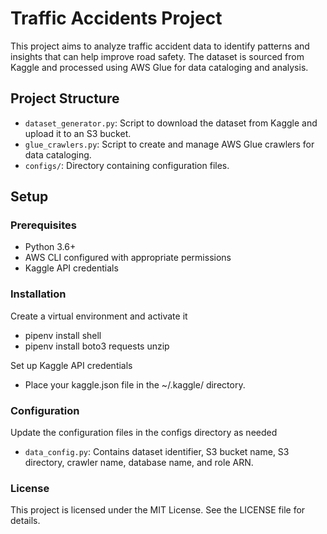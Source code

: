 # Traffic Accidents Project

This project aims to analyze traffic accident data to identify patterns and insights that can help improve road safety. The dataset is sourced from Kaggle and processed using AWS Glue for data cataloging and analysis.

## Project Structure

- `dataset_generator.py`: Script to download the dataset from Kaggle and upload it to an S3 bucket.
- `glue_crawlers.py`: Script to create and manage AWS Glue crawlers for data cataloging.
- `configs/`: Directory containing configuration files.

## Setup

### Prerequisites

- Python 3.6+
- AWS CLI configured with appropriate permissions
- Kaggle API credentials

### Installation

Create a virtual environment and activate it
 - pipenv install shell 
 - pipenv install boto3 requests unzip 
  
Set up Kaggle API credentials
 - Place your kaggle.json file in the ~/.kaggle/ directory.
  
### Configuration

Update the configuration files in the configs directory as needed
- `data_config.py`: Contains dataset identifier, S3 bucket name, S3 directory, crawler name, database name, and role ARN.

### License
This project is licensed under the MIT License. See the LICENSE file for details.